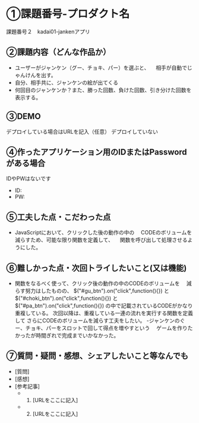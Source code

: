 # ①課題番号-プロダクト名

課題番号２　kadai01-jankenアプリ

## ②課題内容（どんな作品か）

- ユーザーがジャンケン（グー、チョキ、パー）を選ぶと、
　相手が自動でじゃんけんを出す。
- 自分、相手共に、ジャンケンの絵が出てくる
- 何回目のジャンケンか？また、勝った回数、負けた回数、引き分けた回数を表示する。

## ③DEMO

デプロイしている場合はURLを記入（任意）
デプロイしていない

## ④作ったアプリケーション用のIDまたはPasswordがある場合
IDやPWはないです
- ID: 
- PW: 

## ⑤工夫した点・こだわった点
- JavaScriptにおいて、クリックした後の動作の中の
　CODEのボリュームを減らすため、可能な限り関数を定義して、
　関数を呼び出して処理させるようにした。
　

## ⑥難しかった点・次回トライしたいこと(又は機能)
- 関数をなるべく使って、クリック後の動作の中のCODEのボリュームを
　減らす努力はしたものの、
 $("#gu_btn").on("click",function(){})
  と
  $("#choki_btn").on("click",function(){})
  と
  $("#pa_btn").on("click",function(){})
  の中で記載されているCODEがかなり重複している。
  次回以降は、重複している一連の流れを実行する関数を定義して
  さらにCODEのボリュームを減らす工夫をしたい。
-ジャンケンのぐー、チョキ、パーをスロットで回して得点を増やすという
　ゲームを作りたかったが時間ぎれで完成までいかなかった。

  
## ⑦質問・疑問・感想、シェアしたいこと等なんでも

- [質問]
- [感想]
- [参考記事]
  - 1. [URLをここに記入]
  - 2. [URLをここに記入]
